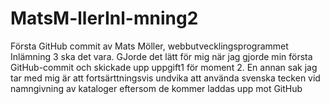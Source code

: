 # MatsM-llerInl-mning2
Första GitHub commit av Mats Möller, webbutvecklingsprogrammet
Inlämning 3 ska det vara. GJorde det lätt för mig när jag gjorde min första GitHub-commit och skickade upp uppgift1 för moment 2. 
En annan sak jag tar med mig är att fortsärttningsvis undvika att använda svenska tecken vid namngivning av kataloger eftersom de 
kommer laddas upp mot GitHub
